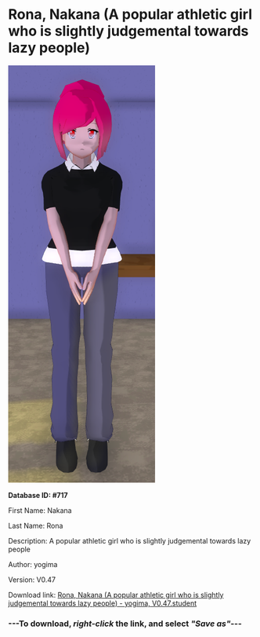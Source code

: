 # Rona, Nakana (A popular athletic girl who is slightly judgemental towards lazy people)

<img src="https://raw.githubusercontent.com/Arbiter1223/Daigaku-Gurashi-Custom-Students/master/Students/Files/Rona%2C%20Nakana%20(A%20popular%20athletic%20girl%20who%20is%20slightly%20judgemental%20towards%20lazy%20people).png" title="Rona, Nakana (A popular athletic girl who is slightly judgemental towards lazy people) - yogima, V0.47">

**Database ID: #717**

First Name: Nakana

Last Name: Rona

Description: A popular athletic girl who is slightly judgemental towards lazy people

Author: yogima

Version: V0.47

Download link: <a href="https://raw.githubusercontent.com/Arbiter1223/Daigaku-Gurashi-Custom-Students/master/Students/Files/Rona%2C%20Nakana%20(A%20popular%20athletic%20girl%20who%20is%20slightly%20judgemental%20towards%20lazy%20people)%20-%20yogima%2C%20V0.47.student">Rona, Nakana (A popular athletic girl who is slightly judgemental towards lazy people) - yogima, V0.47.student</a>

### ---**To download, _right-click_ the link, and select _"Save as"_**---
